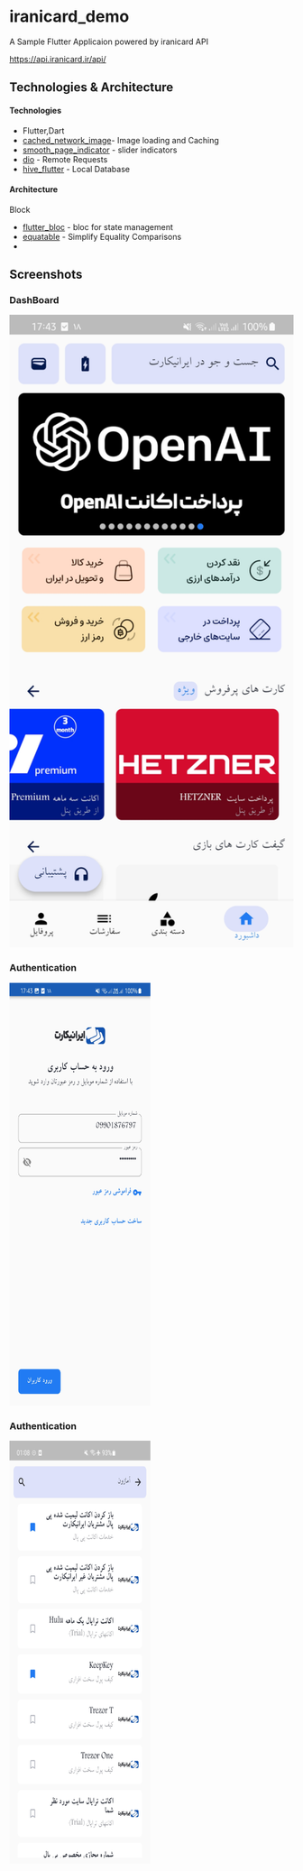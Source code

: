 # iranicard_demo
A Sample Flutter Applicaion powered by iranicard API

https://api.iranicard.ir/api/



## Technologies & Architecture 

#### Technologies
* Flutter,Dart
* [cached_network_image](https://pub.dev/packages/cached_network_image)- Image loading and Caching
* [smooth_page_indicator](https://pub.dev/packages/smooth_page_indicator) - slider indicators
* [dio](https://pub.dev/packages/dio) - Remote Requests
* [hive_flutter](https://pub.dev/packages/hive_flutter)  - Local Database

#### Architecture
Block
* [flutter_bloc](https://pub.dev/packages/flutter_bloc) - bloc for state management
* [equatable](https://pub.dev/packages/equatable) - Simplify Equality Comparisons
* 
## Screenshots

### DashBoard
<p align = "left" >
  <img src="images/dashboard.jpg" width="600" alt="Dashboard Screenshot">
</p>

### Authentication
<p align = "left" >
 <img width="250" height="750" src="images/auth.jpg">
</p>


### Authentication
<p align = "left" >
 <img width="250" height="750" src="images/search.jpg">
</p>
